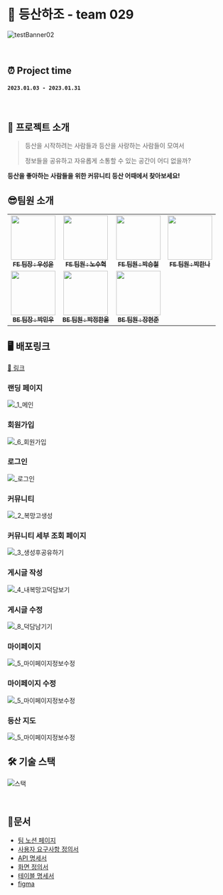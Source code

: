 # 🥇 등산하조 - team 029

![testBanner02](https://ifh.cc/g/pPZc2S.jpg)

<br>

## ⏰ Project time

#### `2023.01.03 - 2023.01.31`

<br>

## 📑 프로젝트 소개

>  등산을 시작하려는 사람들과 등산을 사랑하는 사람들이 모여서 
>
>  정보들을 공유하고 자유롭게 소통할 수 있는 공간이 어디 없을까?

**등산을 좋아하는 사람들을 위한 커뮤니티 등산 어때에서 찾아보세요!**
<br>
## 😎팀원 소개
<!-- ALL-CONTRIBUTORS-LIST:START - Do not remove or modify this section -->
<!-- prettier-ignore-start -->
<!-- markdownlint-disable -->
<table>
  <tbody>
    <tr>
      <td align="center"><a href="https://github.com/sywoo0109"><img src="https://i.ibb.co/8xKS3y9/image.jpg" width="100px;" alt=""/><br /><sub><b>FE 팀장 : 우성윤</b></sub></a><br /></td>
      <td align="center"><a href="https://github.com/rohsuhyoek"><img src="https://i.ibb.co/zmXvt8F/Kakao-Talk-20230131-145632406-01.jpg"  width="100px;" alt=""/><br /><sub><b>FE 팀원 : 노수혁</b></sub></a><br /></td>
      <td align="center"><a href="https://github.com/DPDPO"><img src="https://i.ibb.co/c10wQR5/Kakao-Talk-20230131-145632406-04.jpg" width="100px;" alt=""/><br /><sub><b>FE 팀원 : 박승철</b></sub></a><br /></td>
      <td align="center"><a href="https://github.com/hannaax"><img src="https://i.ibb.co/CmTrFkw/Kakao-Talk-20230131-145632406-02.jpg" width="100px;" alt=""/><br /><sub><b>FE 팀원 : 박한나</b></sub></a><br /></td>
     <tr/>
      <td align="center"><a href="https://github.com/MWJOB"><img src="https://i.ibb.co/3TNsM0h/Kakao-Talk-20230131-145632406-03.jpg" width="100px;" alt=""/><br /><sub><b>BE 팀장 : 박민우</b></sub></a><br /></td>
      <td align="center"><a href="https://github.com/Hanul01"><img src="https://i.ibb.co/cYymR15/Kakao-Talk-20230131-145632406.jpg" width="100px;" alt=""/><br /><sub><b>BE 팀원 : 박정한울</b></sub></a><br /></td>
      <td align="center"><a href="https://github.com/tty0912"><img src="https://i.ibb.co/DYdWs8s/Kakao-Talk-20230131-150900367.jpg" width="100px;" alt=""/><br /><sub><b>BE 팀원 : 장현준</b></sub></a><br /></td>
    </tr>
  </tbody>
</table>


## 🖥 배포링크
[🔗 링크](http://pre41-deploy-test.s3-website.ap-northeast-2.amazonaws.com/)



### 랜딩 페이지
![_1_메인](https://ifh.cc/g/m4m98X.gif)

### 회원가입
![_6_회원가입](https://ifh.cc/g/PY1KkO.gif)

### 로그인
![_로그인](https://ifh.cc/g/DagH8k.gif)

### 커뮤니티
![_2_복망고생성](https://ifh.cc/g/n8BZbs.gif)

### 커뮤니티 세부 조회 페이지
![_3_생성후공유하기](https://ifh.cc/g/a21WTh.gif)

### 게시글 작성
![_4_내복망고덕담보기](https://ifh.cc/g/lmOYH0.gif)

### 게시글 수정 
![_8_덕담남기기](https://ifh.cc/g/pdyt6a.gif)

### 마이페이지
![_5_마이페이지정보수정](https://ifh.cc/g/nc0Hhd.gif)

### 마이페이지 수정
![_5_마이페이지정보수정](https://ifh.cc/g/K0o7hA.gif)

### 등산 지도 
![_5_마이페이지정보수정](https://ifh.cc/g/BR4jtD.gif)


## 🛠 기술 스택

![스택](https://user-images.githubusercontent.com/111442906/215719720-90602663-918a-4a39-9103-980f50d59890.png)

<br>

## 📑문서
 <ul>
   <li><a href="https://www.notion.so/codestates/06c06c7db75e4ecc9b0cbe08db5d940b" target='_blank'>팀 노션 페이지</a></li>
   <li><a href="https://docs.google.com/spreadsheets/d/1ZppFR4KfICokyxrVkfQbXsoXFQAcMq0WFfTPNUBOWwg/edit#gid=0" target='_blank'>사용자 요구사항 정의서</a></li>
   <li><a href="https://documenter.getpostman.com/view/23682011/2s8ZDa2MYg" target='_blank'>API 명세서</a></li>
  <li><a href="https://docs.google.com/presentation/d/17WFJV_vw8L1AiPvVkbu5MXBu9LztfyQL7DiH6AhwnNw/edit#slide=id.g1c8f20fffb8_0_1" target='_blank'>화면 정의서</a></li>
  <li><a href="https://docs.google.com/spreadsheets/d/14zcB7qL8oZpVOleOv8aI_WeolJv1qjxlMvBykPYiotg/edit" target='_blank'>테이블 명세서</a></li>
  <li><a href="https://www.figma.com/file/C2xztR0ih0KaEWABcSXM7X/%EB%93%B1%EC%82%B0%ED%95%98%EC%A1%B0?node-id=0%3A1&t=3PPUxVAxjNdLcUZs-0" target='_blank'>figma</a></li>
 </ul>

